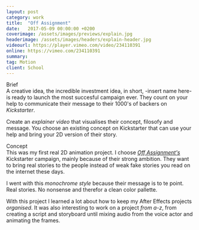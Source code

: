 ```yaml
---
layout: post
category: work
title:  "Off Assignment"
date:   2017-05-09 00:00:00 +0200
coverimage: /assets/images/previews/explain.jpg
headerimage: /assets/images/headers/explain-header.jpg
videourl: https://player.vimeo.com/video/234110391
online: https://vimeo.com/234110391
summary:
tag: Motion
client: School
---
```


<span class="post-content-text-subtitle" >Brief</span><br/>
A creative idea, the incredible investment idea, in short, -insert name here- is ready to launch the most succesful campaign ever. They count on your help to communicate their message to their 1000's of backers on *Kickstarter*.

Create an *explainer video* that visualises their concept, filosofy and message. You choose an existing concept on Kickstarter that can use your help and bring your 2D version of their story.

<span class="post-content-text-subtitle" >Concept</span><br/>
This was my first real 2D animation project. I choose *<a href="http://www.offassignment.com/" target="_blank">Off Assignment's</a>* Kickstarter campaign, mainly because of their strong ambition. They want to bring real stories to the people instead of weak fake stories you read on the internet these days.

I went with this *monochrome style* because their message is to te point. Real stories. No nonsense and therefor a clean color pallette.

With this project I learned a lot about how to keep my After Effects projects *organised*. It was also interesting to work on a project *from a-z*, from creating a script and storyboard until mixing audio from the voice actor and animating the frames.
